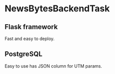 # NewsBytesBackendTask

## Flask framework

Fast and easy to deploy.

## PostgreSQL

Easy to use has JSON column for UTM params.
